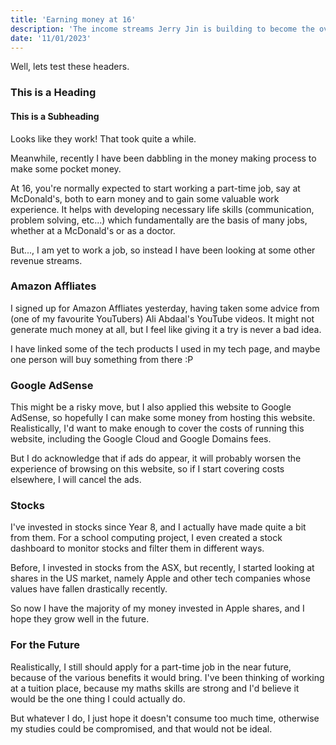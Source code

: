 ```yaml
---
title: 'Earning money at 16'
description: 'The income streams Jerry Jin is building to become the overlord.'
date: '11/01/2023'
---
```

Well, lets test these headers.

### This is a Heading

#### This is a Subheading

Looks like they work! That took quite a while.

Meanwhile, recently I have been dabbling in the money making process to make some pocket money.

At 16, you're normally expected to start working a part-time job, say at McDonald's, both to earn money and to gain some valuable work experience. It helps with developing necessary life skills (communication, problem solving, etc...) which fundamentally are the basis of many jobs, whether at a McDonald's or as a doctor.

But..., I am yet to work a job, so instead I have been looking at some other revenue streams.

### Amazon Affliates

I signed up for <CustomLink href="https://affiliate-program.amazon.com.au">Amazon Affliates</CustomLink> yesterday, having taken some advice from (one of my favourite YouTubers) <CustomLink href="https://www.youtube.com/c/aliabdaal">Ali Abdaal's</CustomLink> YouTube videos. It might not generate much money at all, but I feel like giving it a try is never a bad idea.

I have linked some of the tech products I used in my <CustomLink href="/tech">tech</CustomLink> page, and maybe one person will buy something from there :P

### Google AdSense

This might be a risky move, but I also applied this website to <CustomLink href="https://www.google.com/adsense/start/">Google AdSense</CustomLink>, so hopefully I can make some money from hosting this website. Realistically, I'd want to make enough to cover the costs of running this website, including the Google Cloud and Google Domains fees.

But I do acknowledge that if ads do appear, it will probably worsen the experience of browsing on this website, so if I start covering costs elsewhere, I will cancel the ads.

### Stocks

I've invested in stocks since Year 8, and I actually have made quite a bit from them. For a school computing project, I even created a stock dashboard to monitor stocks and filter them in different ways.

Before, I invested in stocks from the ASX, but recently, I started looking at shares in the US market, namely Apple and other tech companies whose values have fallen drastically recently.

So now I have the majority of my money invested in Apple shares, and I hope they grow well in the future.

### For the Future

Realistically, I still should apply for a part-time job in the near future, because of the various benefits it would bring. I've been thinking of working at a tuition place, because my maths skills are strong and I'd believe it would be the one thing I could actually do.

But whatever I do, I just hope it doesn't consume too much time, otherwise my studies could be compromised, and that would not be ideal.